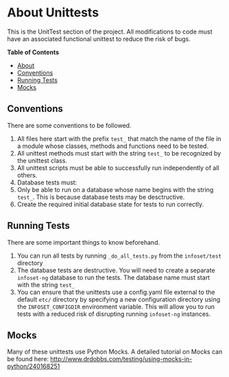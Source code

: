 # About Unittests
This is the UnitTest section of the project. All modifications to code must have an associated functional unittest to reduce the risk of bugs.

<!-- START doctoc generated TOC please keep comment here to allow auto update -->
<!-- DON'T EDIT THIS SECTION, INSTEAD RE-RUN doctoc TO UPDATE -->
**Table of Contents** 

- [About](#about)
- [Conventions](#conventions)
- [Running Tests](#running-tests)
- [Mocks](#mocks)

<!-- END doctoc generated TOC please keep comment here to allow auto update -->

## Conventions

There are some conventions to be followed.

1. All files here start with the prefix `test_` that match the name of the file in a module whose classes, methods and functions need to be tested.
2. All unittest methods must start with the string `test_` to be recognized by the unittest class.
3. All unittest scripts must be able to successfully run independently of all others.
4. Database tests must:
  5. Only be able to run on a database whose name begins with the string `test_`. This is because database tests may be desctructive.
  6. Create the required initial database state for tests to run correctly.

## Running Tests

There are some important things to know beforehand.

1. You can run all tests by running `_do_all_tests.py` from the `infoset/test` directory
2. The database tests are destructive. You will need to create a separate `infoset-ng` database to run the tests. The database name must start with the string `test_`
2. You can ensure that the unittests use a config.yaml file external to the default `etc/` directory by specifying a new configuration directory using the `INFOSET_CONFIGDIR` environment variable. This will allow you to run tests with a reduced risk of disrupting running `infoset-ng` instances.

## Mocks
Many of these unittests use Python Mocks. A detailed tutorial on Mocks can be found here: http://www.drdobbs.com/testing/using-mocks-in-python/240168251
